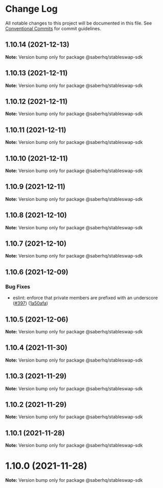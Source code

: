 # Change Log

All notable changes to this project will be documented in this file.
See [Conventional Commits](https://conventionalcommits.org) for commit guidelines.

## 1.10.14 (2021-12-13)

**Note:** Version bump only for package @saberhq/stableswap-sdk





## 1.10.13 (2021-12-11)

**Note:** Version bump only for package @saberhq/stableswap-sdk





## 1.10.12 (2021-12-11)

**Note:** Version bump only for package @saberhq/stableswap-sdk





## 1.10.11 (2021-12-11)

**Note:** Version bump only for package @saberhq/stableswap-sdk





## 1.10.10 (2021-12-11)

**Note:** Version bump only for package @saberhq/stableswap-sdk





## 1.10.9 (2021-12-11)

**Note:** Version bump only for package @saberhq/stableswap-sdk





## 1.10.8 (2021-12-10)

**Note:** Version bump only for package @saberhq/stableswap-sdk





## 1.10.7 (2021-12-10)

**Note:** Version bump only for package @saberhq/stableswap-sdk





## 1.10.6 (2021-12-09)


### Bug Fixes

* eslint: enforce that private members are prefixed with an underscore ([#397](https://github.com/saber-hq/saber-common/issues/397)) ([1a50afa](https://github.com/saber-hq/saber-common/commit/1a50afaf13cb4389ba009fd4bdf206a4db2cad93))





## 1.10.5 (2021-12-06)

**Note:** Version bump only for package @saberhq/stableswap-sdk





## 1.10.4 (2021-11-30)

**Note:** Version bump only for package @saberhq/stableswap-sdk





## 1.10.3 (2021-11-29)

**Note:** Version bump only for package @saberhq/stableswap-sdk





## 1.10.2 (2021-11-29)

**Note:** Version bump only for package @saberhq/stableswap-sdk





## 1.10.1 (2021-11-28)

**Note:** Version bump only for package @saberhq/stableswap-sdk





# 1.10.0 (2021-11-28)

**Note:** Version bump only for package @saberhq/stableswap-sdk
